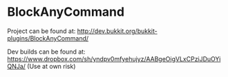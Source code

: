 BlockAnyCommand
===============
Project can be found at: http://dev.bukkit.org/bukkit-plugins/BlockAnyCommand/

Dev builds can be found at: https://www.dropbox.com/sh/yndpv0mfyehujyz/AABgeOigVLxCPziJDuOYiQNJa/
(Use at own risk)
